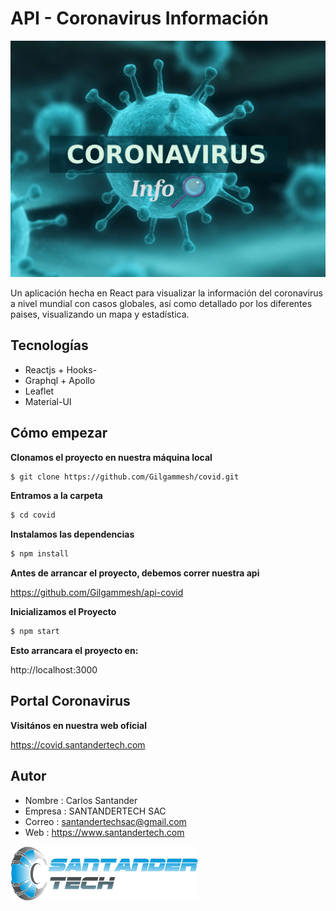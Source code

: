 # API - Coronavirus Información

![coronavirus](https://github.com/Gilgammesh/covid/blob/master/public/img/bg.png)

Un aplicación hecha en React para visualizar la información del coronavirus a nivel mundial con casos 
globales, así como detallado por los diferentes paises, visualizando un mapa y estadística.

## Tecnologías

- Reactjs + Hooks- 
- Graphql + Apollo
- Leaflet
- Material-UI

## Cómo empezar

**Clonamos el proyecto en nuestra máquina local**

```sh
$ git clone https://github.com/Gilgammesh/covid.git
```

**Entramos a la carpeta**

```sh
$ cd covid
```

**Instalamos las dependencias**

```sh
$ npm install
```

**Antes de arrancar el proyecto, debemos correr nuestra api**

https://github.com/Gilgammesh/api-covid

**Inicializamos el Proyecto**

```sh
$ npm start
```

**Esto arrancara el proyecto en:**

http://localhost:3000

## Portal Coronavirus

**Visitános en nuestra web oficial**

https://covid.santandertech.com

## Autor

- Nombre : Carlos Santander
- Empresa : SANTANDERTECH SAC
- Correo : santandertechsac@gmail.com
- Web : https://www.santandertech.com

![autor](https://github.com/Gilgammesh/covid/blob/master/public/img/autor.png)
